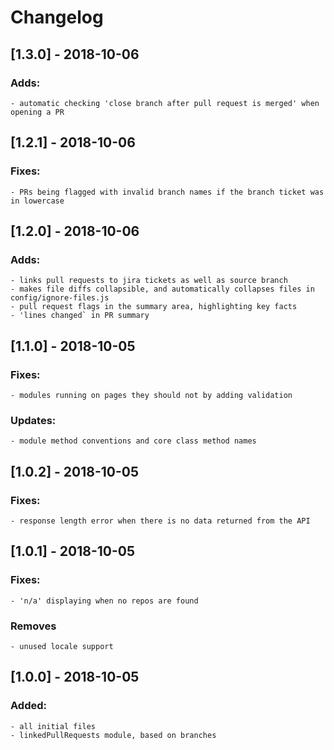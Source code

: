 # Changelog

## [1.3.0] - 2018-10-06
### Adds:
    - automatic checking 'close branch after pull request is merged' when opening a PR

## [1.2.1] - 2018-10-06
### Fixes:
    - PRs being flagged with invalid branch names if the branch ticket was in lowercase

## [1.2.0] - 2018-10-06
### Adds:
    - links pull requests to jira tickets as well as source branch
    - makes file diffs collapsible, and automatically collapses files in config/ignore-files.js
    - pull request flags in the summary area, highlighting key facts
    - 'lines changed` in PR summary

## [1.1.0] - 2018-10-05
### Fixes:
    - modules running on pages they should not by adding validation
### Updates:
    - module method conventions and core class method names

## [1.0.2] - 2018-10-05
### Fixes:
    - response length error when there is no data returned from the API

## [1.0.1] - 2018-10-05
### Fixes:
    - 'n/a' displaying when no repos are found
### Removes
    - unused locale support

## [1.0.0] - 2018-10-05
### Added:
    - all initial files
    - linkedPullRequests module, based on branches
